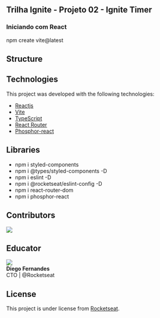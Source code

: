 ## Trilha Ignite - Projeto 02 - Ignite Timer

### Iniciando com React

npm create vite@latest

## Structure

## Technologies

This project was developed with the following technologies:

- [Reactjs](https://reactjs.org)
- [Vite](https://vitejs.dev/)
- [TypeScript](https://www.typescriptlang.org)
- [React Router]()
- [Phosphor-react]()

## Libraries

- npm i styled-components
- npm i @types/styled-components -D
- npm i eslint -D
- npm i @rocketseat/eslint-config -D
- npm i react-router-dom
- npm i phosphor-react


## Contributors

[![](https://contrib.rocks/image?repo=joneskleber/joneskleber)](https://github.com/joneskleber)


## Educator

[![](https://contrib.rocks/image?repo=diego3g/diego3g)](https://github.com/diego3g)</br><strong>Diego Fernandes</strong><br/>CTO | @Rocketseat

## License

This project is under license from  [Rocketseat](https://www.rocketseat.com.br/).
